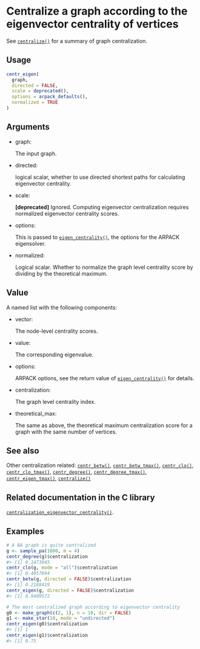 # Centralize a graph according to the eigenvector centrality of vertices

See [`centralize()`](https://r.igraph.org/reference/centralize.md) for a
summary of graph centralization.

## Usage

``` r
centr_eigen(
  graph,
  directed = FALSE,
  scale = deprecated(),
  options = arpack_defaults(),
  normalized = TRUE
)
```

## Arguments

- graph:

  The input graph.

- directed:

  logical scalar, whether to use directed shortest paths for calculating
  eigenvector centrality.

- scale:

  **\[deprecated\]** Ignored. Computing eigenvector centralization
  requires normalized eigenvector centrality scores.

- options:

  This is passed to
  [`eigen_centrality()`](https://r.igraph.org/reference/eigen_centrality.md),
  the options for the ARPACK eigensolver.

- normalized:

  Logical scalar. Whether to normalize the graph level centrality score
  by dividing by the theoretical maximum.

## Value

A named list with the following components:

- vector:

  The node-level centrality scores.

- value:

  The corresponding eigenvalue.

- options:

  ARPACK options, see the return value of
  [`eigen_centrality()`](https://r.igraph.org/reference/eigen_centrality.md)
  for details.

- centralization:

  The graph level centrality index.

- theoretical_max:

  The same as above, the theoretical maximum centralization score for a
  graph with the same number of vertices.

## See also

Other centralization related:
[`centr_betw()`](https://r.igraph.org/reference/centr_betw.md),
[`centr_betw_tmax()`](https://r.igraph.org/reference/centr_betw_tmax.md),
[`centr_clo()`](https://r.igraph.org/reference/centr_clo.md),
[`centr_clo_tmax()`](https://r.igraph.org/reference/centr_clo_tmax.md),
[`centr_degree()`](https://r.igraph.org/reference/centr_degree.md),
[`centr_degree_tmax()`](https://r.igraph.org/reference/centr_degree_tmax.md),
[`centr_eigen_tmax()`](https://r.igraph.org/reference/centr_eigen_tmax.md),
[`centralize()`](https://r.igraph.org/reference/centralize.md)

## Related documentation in the C library

[`centralization_eigenvector_centrality()`](https://igraph.org/c/html/0.10.17/igraph-Structural.html#igraph_centralization_eigenvector_centrality).

## Examples

``` r
# A BA graph is quite centralized
g <- sample_pa(1000, m = 4)
centr_degree(g)$centralization
#> [1] 0.1473045
centr_clo(g, mode = "all")$centralization
#> [1] 0.4057694
centr_betw(g, directed = FALSE)$centralization
#> [1] 0.2188419
centr_eigen(g, directed = FALSE)$centralization
#> [1] 0.9409572

# The most centralized graph according to eigenvector centrality
g0 <- make_graph(c(2, 1), n = 10, dir = FALSE)
g1 <- make_star(10, mode = "undirected")
centr_eigen(g0)$centralization
#> [1] 1
centr_eigen(g1)$centralization
#> [1] 0.75
```
